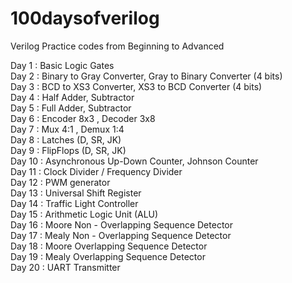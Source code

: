 # 100daysofverilog
Verilog Practice codes from Beginning to Advanced 

Day 1 : Basic Logic Gates  
Day 2 : Binary to Gray Converter, Gray to Binary Converter (4 bits)  
Day 3 : BCD to XS3 Converter, XS3 to BCD Converter (4 bits)  
Day 4 : Half Adder, Subtractor  
Day 5 : Full Adder, Subtractor  
Day 6 : Encoder 8x3 , Decoder 3x8  
Day 7 : Mux 4:1 , Demux 1:4   
Day 8 : Latches (D, SR, JK)  
Day 9 : FlipFlops (D, SR, JK)  
Day 10 : Asynchronous Up-Down Counter, Johnson Counter  
Day 11 : Clock Divider / Frequency Divider  
Day 12 : PWM generator  
Day 13 : Universal Shift Register  
Day 14 : Traffic Light Controller  
Day 15 : Arithmetic Logic Unit (ALU)  
Day 16 : Moore Non - Overlapping Sequence Detector  
Day 17 : Mealy Non - Overlapping Sequence Detector  
Day 18 : Moore Overlapping Sequence Detector  
Day 19 : Mealy Overlapping Sequence Detector  
Day 20 : UART Transmitter  
